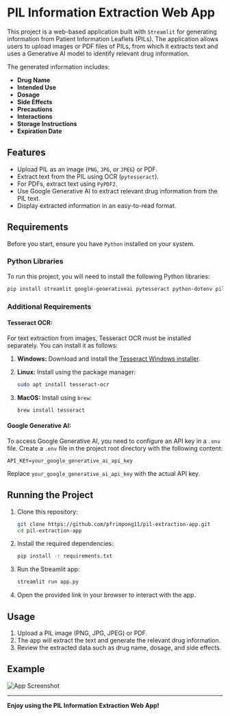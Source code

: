 
# PIL Information Extraction Web App

This project is a web-based application built with `Streamlit` for generating information from Patient Information Leaflets (PILs). The application allows users to upload images or PDF files of PILs, from which it extracts text and uses a Generative AI model to identify relevant drug information. 

The generated information includes:
- **Drug Name**
- **Intended Use**
- **Dosage**
- **Side Effects**
- **Precautions**
- **Interactions**
- **Storage Instructions**
- **Expiration Date**

## Features
- Upload PIL as an image (`PNG`, `JPG`, or `JPEG`) or PDF.
- Extract text from the PIL using OCR (`pytesseract`).
- For PDFs, extract text using `PyPDF2`.
- Use Google Generative AI to extract relevant drug information from the PIL text.
- Display extracted information in an easy-to-read format.
  
## Requirements

Before you start, ensure you have `Python` installed on your system.

### Python Libraries
To run this project, you will need to install the following Python libraries:

```bash
pip install streamlit google-generativeai pytesseract python-dotenv pillow PyPDF2
```

### Additional Requirements

#### Tesseract OCR:
For text extraction from images, Tesseract OCR must be installed separately. You can install it as follows:

1. **Windows:**
   Download and install the [Tesseract Windows installer](https://github.com/UB-Mannheim/tesseract/wiki).

2. **Linux:**
   Install using the package manager:
   ```bash
   sudo apt install tesseract-ocr
   ```

3. **MacOS:**
   Install using `brew`:
   ```bash
   brew install tesseract
   ```

#### Google Generative AI:
To access Google Generative AI, you need to configure an API key in a `.env` file. Create a `.env` file in the project root directory with the following content:

```
API_KEY=your_google_generative_ai_api_key
```

Replace `your_google_generative_ai_api_key` with the actual API key.

## Running the Project

1. Clone this repository:
   ```bash
   git clone https://github.com/pfrimpong11/pil-extraction-app.git
   cd pil-extraction-app
   ```

2. Install the required dependencies:
   ```bash
   pip install -r requirements.txt
   ```

3. Run the Streamlit app:
   ```bash
   streamlit run app.py
   ```

4. Open the provided link in your browser to interact with the app.

## Usage

1. Upload a PIL image (PNG, JPG, JPEG) or PDF.
2. The app will extract the text and generate the relevant drug information.
3. Review the extracted data such as drug name, dosage, and side effects.

## Example

![App Screenshot](app_screenshot.png)


---

**Enjoy using the PIL Information Extraction Web App!**

